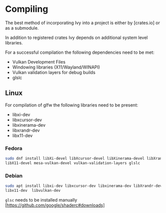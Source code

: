 # Compiling

The best method of incorporating Ivy into a project is either by [crates.io] or
as a submodule.

In addition to registered crates Ivy depends on additional system level
libraries.

For a successful compilation the following dependencies need to be met:
- Vulkan Development Files
- Windowing libraries (X11/Wayland/WINAPI)
- Vulkan validation layers for debug builds
- glslc

## Linux


For compilation of glfw the following libraries need to be present:
- libxi-dev
- libxcursor-dev
- libxinerama-dev
- libxrandr-dev
- libx11-dev


### Fedora
```sh
sudo dnf install libXi-devel libXcursor-devel libXinerama-devel libXrandr-devel
libX11-devel mesa-vulkan-devel vulkan-validation-layers glslc
```

### Debian
```sh
sudo apt install libxi-dev libxcursor-dev libxinerama-dev libXrandr-devel
libx11-dev  libvulkan-dev
```

`glsc` needs to be installed manually [https://github.com/google/shaderc#downloads]
